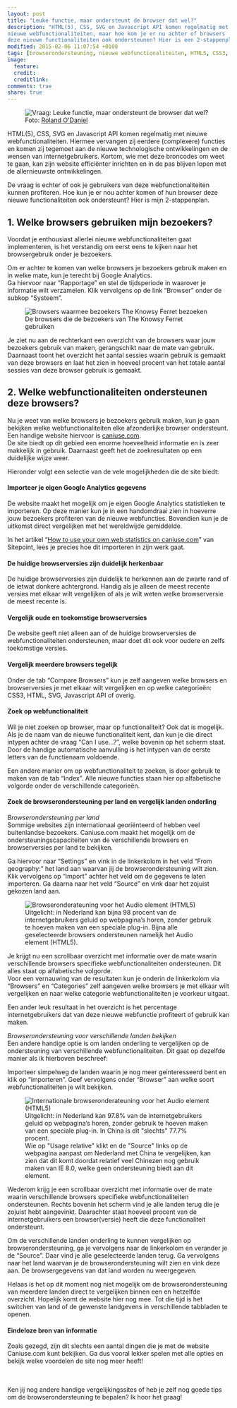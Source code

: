 ```yaml
---
layout: post
title: "Leuke functie, maar ondersteunt de browser dat wel?"
description: "HTML(5), CSS, SVG en Javascript API komen regelmatig met
nieuwe webfunctionaliteiten, maar hoe kom je er nu achter of browsers
deze nieuwe functionaliteiten ook ondersteunen? Hier is een 2-stappenplan."
modified: 2015-02-06 11:07:54 +0100
tags: [browserondersteuning, nieuwe webfunctionaliteiten, HTML5, CSS3, JavaScript API, SVG]
image:
  feature: 
  credit: 
  creditlink: 
comments: true
share: true
---
```


<figure>
<img src="/images/vraag.jpg" alt="Vraag: Leuke functie, maar
ondersteunt de browser dat wel?">
<figcaption>Foto: <a href="http://bit.ly/16oiHUU">Roland O'Daniel</a></figcaption>
</figure>

HTML(5), CSS, SVG en Javascript API komen regelmatig met nieuwe webfunctionaliteiten.
Hiermee vervangen zij eerdere (complexere) functies en komen zij tegemoet aan de nieuwe technologische ontwikkelingen en de wensen van internetgebruikers.
Kortom, wie met deze broncodes om weet te gaan, kan zijn website efficiënter inrichten en in de pas blijven lopen met de allernieuwste ontwikkelingen. 

De vraag is echter of ook je gebruikers van deze webfunctionaliteiten kunnen profiteren. 
Hoe kun je er nou achter komen of hun browser deze nieuwe
functionaliteiten ook ondersteunt? Hier is mijn 2-stappenplan.

<h2>1. Welke browsers gebruiken mijn bezoekers?</h2>
Voordat je enthousiast allerlei nieuwe webfunctionaliteiten gaat implementeren, is het verstandig om eerst eens te kijken naar het browsergebruik onder je bezoekers. 

Om er achter te komen van welke browsers je bezoekers gebruik maken en
in welke mate, kun je terecht bij Google Analytics.<br>
Ga hiervoor naar “Rapportage” en stel de tijdsperiode in waarover je informatie wilt verzamelen. Klik vervolgens op de link “Browser” onder de subkop “Systeem”. 

<figure>
<img src="/images/browseroverzicht.png" alt="Browsers waarmee
bezoekers The Knowsy Ferret bezoeken">
<figcaption>De browsers die de bezoekers van The Knowsy Ferret gebruiken</figcaption>
</figure>

Je ziet nu aan de rechterkant een overzicht van de browsers waar jouw bezoekers gebruik van maken, gerangschikt naar de mate van gebruik. 
Daarnaast toont het overzicht het aantal sessies waarin gebruik is
gemaakt van deze browsers en laat het zien in hoeveel procent van het
totale aantal sessies van deze browser gebruik is gemaakt.

<h2>2. Welke webfunctionaliteiten ondersteunen deze browsers?</h2>
Nu je weet van welke browsers je bezoekers gebruik maken, kun je gaan
bekijken welke webfunctionaliteiten elke afzonderlijke browser
ondersteunt. Een handige website hiervoor is <a
href="http://caniuse.com/">caniuse.com</a>.<br>
De site biedt op dit gebied een enorme hoeveelheid informatie en is zeer makkelijk in gebruik. Daarnaast geeft het de zoekresultaten op een duidelijke wijze weer. 

Hieronder volgt een selectie van de vele mogelijkheden die de site
biedt:

<h4>Importeer je eigen Google Analytics gegevens</h4>
De website maakt het mogelijk om je eigen Google Analytics statistieken te importeren. Op deze manier kun je in een handomdraai zien in hoeverre jouw bezoekers profiteren van de nieuwe webfuncties. Bovendien kun je de uitkomst direct vergelijken met het wereldwijde gemiddelde. 

In het artikel “<a href="http://www.sitepoint.com/caniuse-com-your-website-statistics/">How to use your own web statistics on caniuse.com</a>” van Sitepoint, lees je precies hoe dit importeren in zijn werk gaat.

<h4>De huidige browserversies zijn duidelijk herkenbaar</h4>
De huidige browserversies zijn duidelijk te herkennen aan de zwarte rand of de ietwat donkere achtergrond. Handig als je alleen de meest recente versies met elkaar wilt vergelijken of als je wilt weten welke browserversie de meest recente is. 

<h4>Vergelijk oude en toekomstige browserversies</h4>
De website geeft niet alleen aan of de huidige browserversies de webfunctionaliteiten ondersteunen, maar doet dit ook voor oudere en zelfs toekomstige versies.

<h4>Vergelijk meerdere browsers tegelijk</h4>
Onder de tab “Compare Browsers” kun je zelf aangeven welke browsers en
browserversies je met elkaar wilt vergelijken en op welke categorieën:
CSS3, HTML, SVG, Javascript API of overig.

<h4>Zoek op webfunctionaliteit</h4>
Wil je niet zoeken op browser, maar op functionaliteit? Ook dat is mogelijk. Als je de naam van de nieuwe functionaliteit kent, dan kun je die direct intypen achter de vraag “Can I use...?”, welke bovenin op het scherm staat. Door de handige automatische aanvulling is het intypen van de eerste letters van de functienaam voldoende. 


Een andere manier om op webfunctionaliteit te zoeken, is door gebruik te maken van de tab “Index”. Alle nieuwe functies staan hier op alfabetische volgorde onder de verschillende categorieën. 

<h4>Zoek de browserondersteuning per land en vergelijk landen onderling</h4>

<em>Browserondersteuning per land</em><br>
Sommige websites zijn internationaal georiënteerd of hebben veel
buitenlandse bezoekers. Caniuse.com maakt het mogelijk om de
ondersteuningscapaciteiten van de verschillende browsers en
browserversies per land te bekijken.

Ga hiervoor naar “Settings” en vink in de linkerkolom in het veld
“From geography:” het land aan waarvan jij de browserondersteuning
wilt zien. Klik vervolgens op “import” achter het veld om de gegevens
te laten importeren. Ga daarna naar het veld “Source” en vink daar het
zojuist gekozen land aan.<br>

<figure>
<img src="/images/caniuse-audioelement.png" alt="Browseronderateuning
voor het Audio element (HTML5)">
<figcaption>Uitgelicht: in Nederland kan bijna 98 procent van de
internetgebruikers geluid op webpagina’s horen, zonder gebruik te
hoeven maken van een speciale plug-in. Bijna alle geselecteerde
browsers ondersteunen namelijk het Audio element (HTML5).</figcaption>
</figure>

Je krijgt nu een scrollbaar overzicht met informatie over de mate waarin
verschillende browsers specifieke webfunctionaliteiten
ondersteunen. Dit alles staat op alfabetische volgorde.<br>
Voor een vernauwing van de resultaten kun je onderin de
linkerkolom via “Browsers” en “Categories” zelf aangeven welke
browsers je met elkaar wilt vergelijken en naar welke categorie
webfunctionaliteiten je voorkeur uitgaat.

Een ander leuk resultaat in het overzicht is het percentage
internetgebruikers dat van deze nieuwe webfunctie profiteert of
gebruik kan maken.

<em>Browserondersteuning voor verschillende landen bekijken</em><br>
Een andere handige optie is om landen onderling te vergelijken op de
ondersteuning van verschillende webfunctionaliteiten. Dit gaat op
dezelfde manier als ik hierboven beschreef:

Importeer simpelweg de landen waarin je nog meer geinteresseerd bent
en klik op “importeren”. Geef vervolgens onder “Browser” aan welke
soort webfunctionaliteiten je wilt bekijken.

<figure>
<img src="/images/caniuse-audioelement-int.png" alt="Internationale browseronderateuning
voor het Audio element (HTML5)">
<figcaption>Uitgelicht: in Nederland kan 97.8% van de
internetgebruikers geluid op webpagina’s horen, zonder gebruik te
hoeven maken van een speciale plug-in. In China is dit "slechts" 77.7%
procent.<br>
Wie op "Usage relative" klikt en de "Source" links op de webpagina aanpast om
Nederland met China te vergelijken, kan zien dat dit komt doordat relatief veel Chinezen nog gebruik maken van
IE 8.0, welke geen ondersteuning biedt aan dit element.</figcaption>
</figure>

Wederom krijg je een scrollbaar overzicht met informatie over de mate waarin
verschillende browsers specifieke webfunctionaliteiten
ondersteunen. Rechts bovenin het scherm vind je alle landen terug die je zojuist
hebt aangevinkt. Daarachter staat hoeveel
procent van de internetgebruikers een browser(versie) heeft die deze
functionaliteit ondersteunt. 

Om de verschillende landen onderling te kunnen vergelijken op
browserondersteuning, ga je vervolgens naar de linkerkolom en verander
je de “Source”. Daar vind je alle geselecteerde landen terug. Ga
vervolgens naar het land waarvan je de browserondersteuning wilt zien
en vink deze aan. De browsergegevens van dat land worden nu
weergegeven.

Helaas is het op dit moment nog niet mogelijk om de browserondersteuning van meerdere landen direct te vergelijken binnen een en hetzelfde overzicht. Hopelijk komt de website hier nog mee. Tot die tijd is het switchen van land of de gewenste landgevens in verschillende tabbladen te openen. 

<h4>Eindeloze bron van informatie</h4>
Zoals gezegd, zijn dit slechts een aantal dingen die je met de website Caniuse.com kunt bekijken. Ga dus vooral lekker spelen met alle opties en bekijk welke voordelen de site nog meer heeft!

<br><br>
Ken jij nog andere handige vergelijkingssites of heb je zelf nog goede tips om de browserondersteuning te bepalen? Ik hoor het graag!
